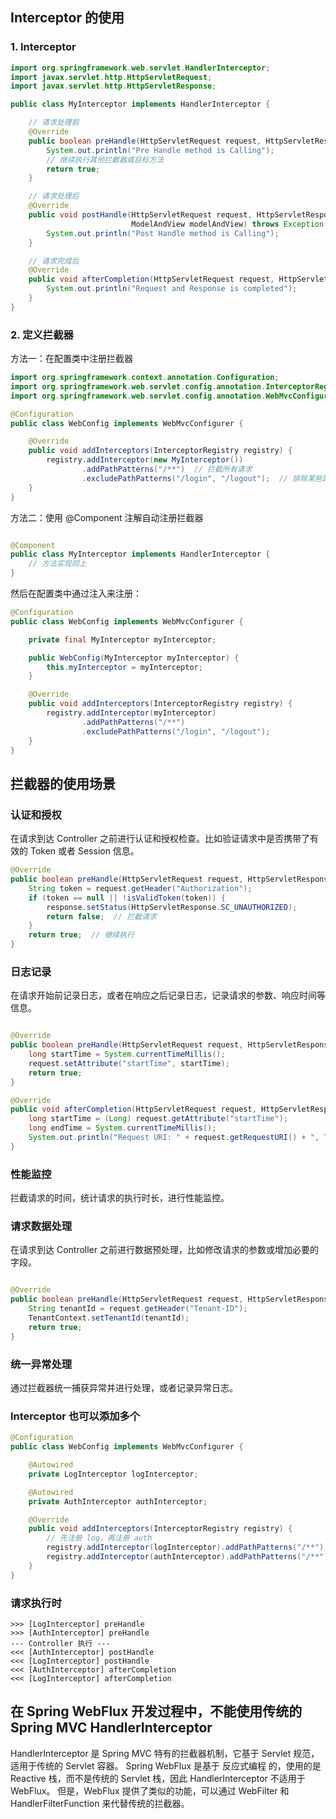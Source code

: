 

##  Interceptor 的使用

### 1. Interceptor

```java
import org.springframework.web.servlet.HandlerInterceptor;
import javax.servlet.http.HttpServletRequest;
import javax.servlet.http.HttpServletResponse;

public class MyInterceptor implements HandlerInterceptor {

    // 请求处理前
    @Override
    public boolean preHandle(HttpServletRequest request, HttpServletResponse response, Object handler) throws Exception {
        System.out.println("Pre Handle method is Calling");
        // 继续执行其他拦截器或目标方法
        return true;
    }

    // 请求处理后
    @Override
    public void postHandle(HttpServletRequest request, HttpServletResponse response, Object handler,
                           ModelAndView modelAndView) throws Exception {
        System.out.println("Post Handle method is Calling");
    }

    // 请求完成后
    @Override
    public void afterCompletion(HttpServletRequest request, HttpServletResponse response, Object handler, Exception ex) throws Exception {
        System.out.println("Request and Response is completed");
    }
}

```

### 2. 定义拦截器

方法一：在配置类中注册拦截器

```java
import org.springframework.context.annotation.Configuration;
import org.springframework.web.servlet.config.annotation.InterceptorRegistry;
import org.springframework.web.servlet.config.annotation.WebMvcConfigurer;

@Configuration
public class WebConfig implements WebMvcConfigurer {

    @Override
    public void addInterceptors(InterceptorRegistry registry) {
        registry.addInterceptor(new MyInterceptor())
                .addPathPatterns("/**")  // 拦截所有请求
                .excludePathPatterns("/login", "/logout");  // 排除某些路径
    }
}

```


方法二：使用 @Component 注解自动注册拦截器

```java

@Component
public class MyInterceptor implements HandlerInterceptor {
    // 方法实现同上
}
```

然后在配置类中通过注入来注册：
```java
@Configuration
public class WebConfig implements WebMvcConfigurer {

    private final MyInterceptor myInterceptor;

    public WebConfig(MyInterceptor myInterceptor) {
        this.myInterceptor = myInterceptor;
    }

    @Override
    public void addInterceptors(InterceptorRegistry registry) {
        registry.addInterceptor(myInterceptor)
                .addPathPatterns("/**")
                .excludePathPatterns("/login", "/logout");
    }
}
```

## 拦截器的使用场景

### 认证和授权
在请求到达 Controller 之前进行认证和授权检查。比如验证请求中是否携带了有效的 Token 或者 Session 信息。

```java
@Override
public boolean preHandle(HttpServletRequest request, HttpServletResponse response, Object handler) throws Exception {
    String token = request.getHeader("Authorization");
    if (token == null || !isValidToken(token)) {
        response.setStatus(HttpServletResponse.SC_UNAUTHORIZED);
        return false;  // 拦截请求
    }
    return true;  // 继续执行
}


```

###  日志记录
在请求开始前记录日志，或者在响应之后记录日志，记录请求的参数、响应时间等信息。

```java

@Override
public boolean preHandle(HttpServletRequest request, HttpServletResponse response, Object handler) throws Exception {
    long startTime = System.currentTimeMillis();
    request.setAttribute("startTime", startTime);
    return true;
}

@Override
public void afterCompletion(HttpServletRequest request, HttpServletResponse response, Object handler, Exception ex) throws Exception {
    long startTime = (Long) request.getAttribute("startTime");
    long endTime = System.currentTimeMillis();
    System.out.println("Request URI: " + request.getRequestURI() + ", Time Taken: " + (endTime - startTime) + " ms");
}

```

### 性能监控
拦截请求的时间，统计请求的执行时长，进行性能监控。

### 请求数据处理
在请求到达 Controller 之前进行数据预处理，比如修改请求的参数或增加必要的字段。
```java

@Override
public boolean preHandle(HttpServletRequest request, HttpServletResponse response, Object handler) throws Exception {
    String tenantId = request.getHeader("Tenant-ID");
    TenantContext.setTenantId(tenantId);
    return true;
}

```
### 统一异常处理
通过拦截器统一捕获异常并进行处理，或者记录异常日志。

### Interceptor 也可以添加多个

```java
@Configuration
public class WebConfig implements WebMvcConfigurer {

    @Autowired
    private LogInterceptor logInterceptor;

    @Autowired
    private AuthInterceptor authInterceptor;

    @Override
    public void addInterceptors(InterceptorRegistry registry) {
        // 先注册 log，再注册 auth
        registry.addInterceptor(logInterceptor).addPathPatterns("/**");
        registry.addInterceptor(authInterceptor).addPathPatterns("/**");
    }
}

```

### 请求执行时

```
>>> [LogInterceptor] preHandle
>>> [AuthInterceptor] preHandle
--- Controller 执行 ---
<<< [AuthInterceptor] postHandle
<<< [LogInterceptor] postHandle
<<< [AuthInterceptor] afterCompletion
<<< [LogInterceptor] afterCompletion
```


## 在 Spring WebFlux 开发过程中，不能使用传统的 Spring MVC HandlerInterceptor

HandlerInterceptor 是 Spring MVC 特有的拦截器机制，它基于 Servlet 规范，适用于传统的 Servlet 容器。
Spring WebFlux 是基于 反应式编程 的，使用的是 Reactive 栈，而不是传统的 Servlet 栈，因此 HandlerInterceptor 不适用于 WebFlux。
但是，WebFlux 提供了类似的功能，可以通过 WebFilter 和 HandlerFilterFunction 来代替传统的拦截器。

